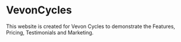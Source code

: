 # VevonCycles
This website is created for Vevon Cycles to demonstrate the Features, Pricing, Testimonials and Marketing.
